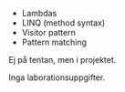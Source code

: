 - Lambdas
- LINQ (method syntax)
- Visitor pattern
- Pattern matching

Ej på tentan, men i projektet.

Inga laborationsuppgifter.
